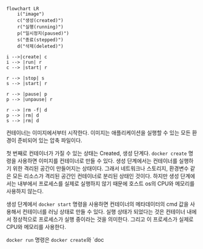 ```mermaid
flowchart LR
	i("image")
	c("생성(created)")
	r("실행(running)")
	p("일시정지(paused)")
	s("종료(stepped)")
	d("삭제(deleted)")

i -->|create| c
i --> |run| r
c --> |start| r

r --> |stop| s
s --> |start| r

r --> |pause| p
p --> |unpause| r

r --> |rm -f| d
p --> |rm| d
s --> |rm| d
```

컨테이너는 이미지에서부터 시작한다. 이미지는 애플리케이션을 실행할 수 있는 모든 환경이 준비되어 있는 압축 파일이다. 

첫 번째로 컨테이너가 가질 수 있는 상태는 Created, 생성 단계다. `docker create` 명령을 사용하면 이미지를 컨테이너로 만들 수 있다. 생성 단계에서는 컨테이너를 실행하기 위한 격리된 공간이 만들어지는 상태이다. 그래서 네트워크나 스토리지, 환경변수 같은 모든 리소스가 격리된 공간인 컨테이너로 분리된 상태인 것이다. 하지만 생성 단계에서는 내부에서 프로세스를 실제로 실행하지 않기 때문에 호스트 os의 CPU와 메모리를 사용하지 않는다.

생성 단계에서 `docker start` 명령을 사용하면 컨테이너의 메타데이터의 cmd 값을 사용해서 컨테이너를 러닝 상태로 만들 수 있다. 실행 상태가 되었다는 것은 컨테이너 내에서 정상적으로 프로세스가 실행 중이라는 것을 의미한다. 그리고 이 프로세스가 실제로 CPU와 메모리를 사용한다. 

`docker run` 명령은 `docker create`와 `doc